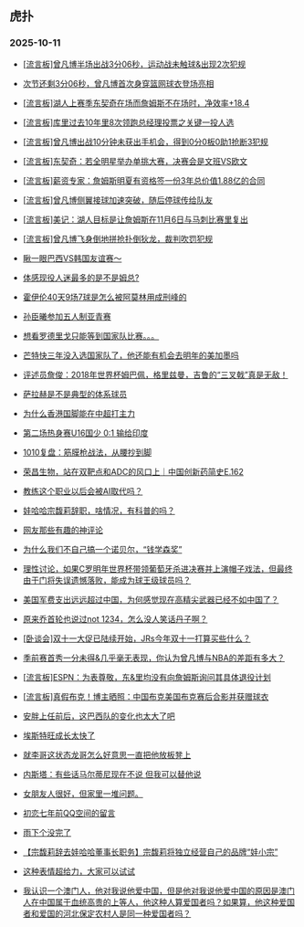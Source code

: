 ## 虎扑 
### 2025-10-11

+ [[流言板]曾凡博半场出战3分06秒，运动战未触球&amp;出现2次犯规](https://bbs.hupu.com/635118835.html)

+ [次节还剩3分06秒，曾凡博首次身穿篮网球衣登场亮相](https://bbs.hupu.com/635118577.html)

+ [[流言板]湖人上赛季东契奇在场而詹姆斯不在场时，净效率+18.4](https://bbs.hupu.com/635117207.html)

+ [[流言板]库里过去10年里8次领跑总经理投票之关键一投人选](https://bbs.hupu.com/635117093.html)

+ [[流言板]曾凡博出战10分钟未获出手机会，得到0分0板0助1抢断3犯规](https://bbs.hupu.com/635120284.html)

+ [[流言板]东契奇：若全明星举办单挑大赛，决赛会是文班VS欧文](https://bbs.hupu.com/635117010.html)

+ [[流言板]薪资专家：詹姆斯明夏有资格签一份3年总价值1.88亿的合同](https://bbs.hupu.com/635120750.html)

+ [[流言板]曾凡博侧翼接球加速突破，随后停球传给队友](https://bbs.hupu.com/635119943.html)

+ [[流言板]美记：湖人目标是让詹姆斯在11月6日与马刺比赛里复出](https://bbs.hupu.com/635120143.html)

+ [[流言板]曾凡博飞身倒地拼抢扑倒狄龙，裁判吹罚犯规](https://bbs.hupu.com/635118648.html)

+ [瞅一眼巴西VS韩国友谊赛～](https://bbs.hupu.com/635116979.html)

+ [体感现役人迷最多的是不是姆总?](https://bbs.hupu.com/635115899.html)

+ [霍伊伦40天9场7球是怎么被阿莫林用成刑峰的](https://bbs.hupu.com/635112828.html)

+ [孙臣曦参加五人制亚青赛](https://bbs.hupu.com/635114932.html)

+ [想看罗德里戈只能等到国家队比赛。。。](https://bbs.hupu.com/635117611.html)

+ [芒特快三年没入选国家队了，他还能有机会去明年的美加墨吗](https://bbs.hupu.com/635112549.html)

+ [评述员詹俊：2018年世界杯姆巴佩，格里兹曼，吉鲁的“三叉戟”真是无敌！](https://bbs.hupu.com/635112786.html)

+ [萨拉赫是不是典型的体系球员](https://bbs.hupu.com/635114893.html)

+ [为什么香港国脚能在中超打主力](https://bbs.hupu.com/635115928.html)

+ [第二场热身赛U16国少 0:1  输给印度](https://bbs.hupu.com/635118362.html)

+ [1010复盘：筋膜枪战法，从腰抄到脚](https://bbs.hupu.com/635117134.html)

+ [荣昌生物，站在双靶点和ADC的风口上｜中国创新药简史E.162](https://bbs.hupu.com/635116449.html)

+ [教练这个职业以后会被AI取代吗？](https://bbs.hupu.com/635120633.html)

+ [娃哈哈宗馥莉辞职，啥情况，有科普的吗？](https://bbs.hupu.com/635119573.html)

+ [网友那些有趣的神评论](https://bbs.hupu.com/635118961.html)

+ [为什么我们不自己搞一个诺贝尔，“钱学森奖”](https://bbs.hupu.com/635117706.html)

+ [理性讨论，如果C罗明年世界杯带领葡萄牙杀进决赛并上演帽子戏法，但最终由于门将失误遗憾落败，能成为球王级球员吗？](https://bbs.hupu.com/635117556.html)

+ [美国军费支出远远超过中国，为何感觉现在高精尖武器已经不如中国了？](https://bbs.hupu.com/635118667.html)

+ [原来乔首轮也说过not 1234，怎么没人笑话丹子啊？](https://bbs.hupu.com/635118487.html)

+ [[卧谈会]双十一大促已陆续开始，JRs今年双十一打算买些什么？](https://bbs.hupu.com/635117804.html)

+ [季前赛首秀一分未得&amp;几乎毫无表现，你认为曾凡博与NBA的差距有多大？](https://bbs.hupu.com/635120463.html)

+ [[流言板]ESPN：为表尊敬，东&amp;里均没有向詹姆斯询问其具体退役计划](https://bbs.hupu.com/635120546.html)

+ [[流言板]真假布克！博主晒照：中国布克美国布克赛后合影并获赠球衣](https://bbs.hupu.com/635120381.html)

+ [安胖上任前后，这巴西队的变化也太大了吧](https://bbs.hupu.com/635118343.html)

+ [埃斯特旺成长太快了](https://bbs.hupu.com/635117788.html)

+ [就李哥这状态龙哥怎么好意思一直把他放板凳上](https://bbs.hupu.com/635117988.html)

+ [内斯塔：有些话马尔蒂尼现在不说  但我可以替他说](https://bbs.hupu.com/635118331.html)

+ [女朋友人很好，但家里一堆问题。](https://bbs.hupu.com/635119149.html)

+ [初恋七年前QQ空间的留言](https://bbs.hupu.com/635120169.html)

+ [雨下个没完了](https://bbs.hupu.com/635118763.html)

+ [【宗馥莉辞去娃哈哈董事长职务】宗馥莉将独立经营自己的品牌“娃小宗”](https://bbs.hupu.com/635119979.html)

+ [这种表情超给力，大家可以试试](https://bbs.hupu.com/635120211.html)

+ [我认识一个澳门人，他对我说他爱中国，但是他对我说他爱中国的原因是澳门人在中国属于血统高贵的上等人，他这种人算爱国者吗？如果算，他这种爱国者和爱国的河北保定农村人是同一种爱国者吗？](https://bbs.hupu.com/635119721.html)

